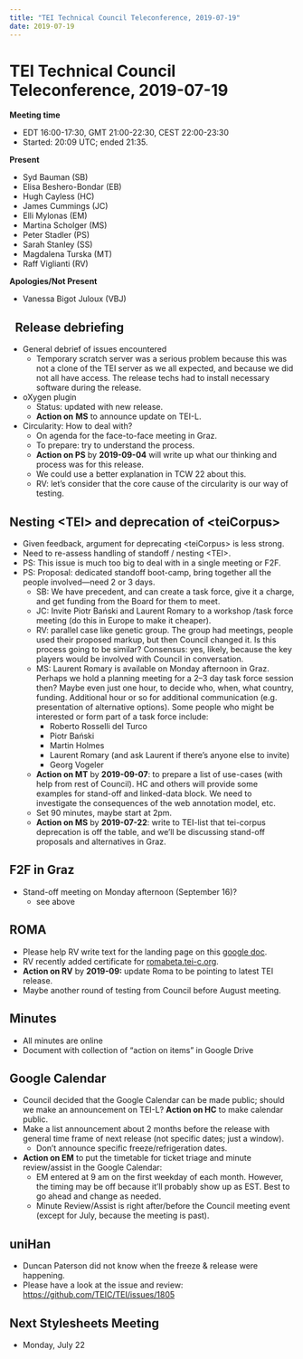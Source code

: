 ```yaml
---
title: "TEI Technical Council Teleconference, 2019-07-19"
date: 2019-07-19
---
```

# TEI Technical Council Teleconference, 2019-07-19
**Meeting time**


* EDT 16:00\-17:30, GMT 21:00\-22:30, CEST 22:00\-23:30
* Started: 20:09 UTC; ended 21:35\.


**Present**
* Syd Bauman (SB)
* Elisa Beshero\-Bondar (EB)
* Hugh Cayless (HC)
* James Cummings (JC)
* Elli Mylonas (EM)
* Martina Scholger (MS)
* Peter Stadler (PS)
* Sarah Stanley (SS)
* Magdalena Turska (MT)
* Raff Viglianti (RV)


**Apologies/Not Present**
* Vanessa Bigot Juloux (VBJ)


 
Release debriefing
------------------


* General debrief of issues encountered
	+ Temporary scratch server was a serious problem because this was not a clone of the TEI server as we all expected, and because we did not all have access. The release techs had to install necessary software during the release.
* oXygen plugin
	+ Status: updated with new release.
	+ **Action on** **MS** to announce update on TEI\-L.
* Circularity: How to deal with?
	+ On agenda for the face\-to\-face meeting in Graz.
	+ To prepare: try to understand the process.
	+ **Action on PS** by **2019\-09\-04** will write up what our thinking and process was for this release.
	+ We could use a better explanation in TCW 22 about this.
	+ RV: let’s consider that the core cause of the circularity is our way of testing.


Nesting \<TEI\> and deprecation of \<teiCorpus\>
------------------------------------------------


* Given feedback, argument for deprecating \<teiCorpus\> is less strong.
* Need to re\-assess handling of standoff / nesting \<TEI\>.
* PS: This issue is much too big to deal with in a single meeting or F2F.
* PS: Proposal: dedicated standoff boot\-camp, bring together all the people involved—need 2 or 3 days.
	+ SB: We have precedent, and can create a task force, give it a charge, and get funding from the Board for them to meet.
	+ JC: Invite Piotr Bański and Laurent Romary to a workshop /task force meeting (do this in Europe to make it cheaper).
	+ RV: parallel case like genetic group. The group had meetings, people used their proposed markup, but then Council changed it. Is this process going to be similar? Consensus: yes, likely, because the key players would be involved with Council in conversation.
	+ MS: Laurent Romary is available on Monday afternoon in Graz. Perhaps we hold a planning meeting for a 2–3 day task force session then? Maybe even just one hour, to decide who, when, what country, funding. Additional hour or so for additional communication (e.g. presentation of alternative options). Some people who might be interested or form part of a task force include:
		- Roberto Rosselli del Turco
		- Piotr Bański
		- Martin Holmes
		- Laurent Romary (and ask Laurent if there’s anyone else to invite)
		- Georg Vogeler
	+ **Action on MT** by **2019\-09\-07**: to prepare a list of use\-cases (with help from rest of Council). HC and others will provide some examples for stand\-off and linked\-data block. We need to investigate the consequences of the web annotation model, etc.
	+ Set 90 minutes, maybe start at 2pm.
	+ **Action on MS** by **2019\-07\-22**: write to TEI\-list that tei\-corpus deprecation is off the table, and we’ll be discussing stand\-off proposals and alternatives in Graz.


F2F in Graz
-----------


* Stand\-off meeting on Monday afternoon (September 16\)?
	+ see above


ROMA
----


* Please help RV write text for the landing page on this [google doc](https://docs.google.com/document/d/1shx5xgCmyqk1lYfI_qcKhKb0npn5OnRXozer-bTh3vE/edit?usp=sharing).
* RV recently added certificate for [romabeta.tei\-c.org](http://romabeta.tei-c.org).
* **Action on RV** by **2019\-09:** update Roma to be pointing to latest TEI release.
* Maybe another round of testing from Council before August meeting.


Minutes
-------


* All minutes are online
* Document with collection of “action on items” in Google Drive


Google Calendar
---------------


* Council decided that the Google Calendar can be made public; should we make an announcement on TEI\-L? **Action on HC** to make calendar public.
* Make a list announcement about 2 months before the release with general time frame of next release (not specific dates; just a window).
	+ Don’t announce specific freeze/refrigeration dates.
* **Action on EM** to put the timetable for ticket triage and minute review/assist in the Google Calendar:
	+ EM entered at 9 am on the first weekday of each month. However, the timing may be off because it’ll probably show up as EST. Best to go ahead and change as needed.
	+ Minute Review/Assist is right after/before the Council meeting event (except for July, because the meeting is past).


uniHan
------


* Duncan Paterson did not know when the freeze \& release were happening.
* Please have a look at the issue and review: <https://github.com/TEIC/TEI/issues/1805>


**Next Stylesheets Meeting**
----------------------------


* Monday, July 22
